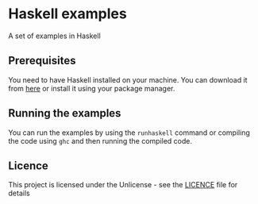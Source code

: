 # Haskell examples

A set of examples in Haskell

## Prerequisites

You need to have Haskell installed on your machine. You can download it from [here](https://www.haskell.org/platform/) or install it using your package manager.

## Running the examples

You can run the examples by using the `runhaskell` command or compiling the code using `ghc` and then running the compiled code.

## Licence

This project is licensed under the Unlicense - see the [LICENCE](LICENCE) file for details
